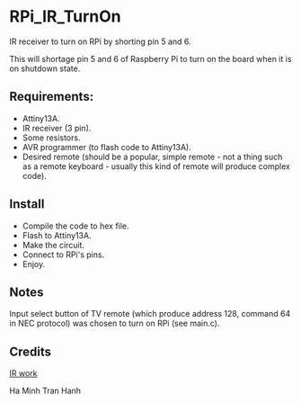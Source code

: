 # RPi_IR_TurnOn
IR receiver to turn on RPi by shorting pin 5 and 6. 

This will shortage pin 5 and 6 of Raspberry Pi to turn on the board when it is on shutdown state.

## Requirements:
- Attiny13A.
- IR receiver (3 pin).
- Some resistors.
- AVR programmer (to flash code to Attiny13A).
- Desired remote (should be a popular, simple remote - not a thing such as a remote keyboard - usually this kind of remote will produce complex code).

## Install
- Compile the code to hex file.
- Flash to Attiny13A.
- Make the circuit.
- Connect to RPi's pins.
- Enjoy.

## Notes
Input select button of TV remote (which produce address 128, command 64 in NEC protocol) was chosen to turn on RPi (see main.c).

## Credits
[IR work](https://blog.podkalicki.com/attiny13-ir-remote-to-control-leds-nec-proto/)

Ha Minh Tran Hanh
